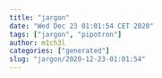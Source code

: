 ```yaml
---
title: "jargon"
date: "Wed Dec 23 01:01:54 CET 2020"
tags: ["jargon", "pipotron"]
author: m1ch3l
categories: ["generated"]
slug: "jargon/2020-12-23-01:01:54"
---
```




